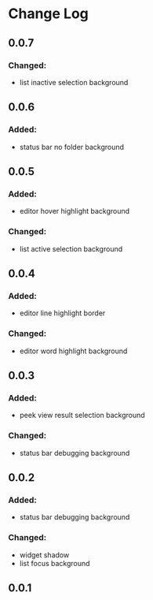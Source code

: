 # Change Log

## 0.0.7

### Changed:

- list inactive selection background

## 0.0.6

### Added:

- status bar no folder background

## 0.0.5

### Added:

- editor hover highlight background

### Changed:

- list active selection background

## 0.0.4

### Added:

- editor line highlight border

### Changed:

- editor word highlight background

## 0.0.3

### Added:

- peek view result selection background

### Changed:

- status bar debugging background

## 0.0.2

### Added:

- status bar debugging background

### Changed:

- widget shadow
- list focus background

## 0.0.1
